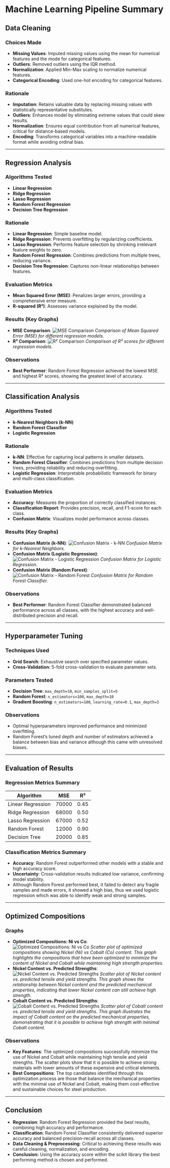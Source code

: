 # Machine Learning Pipeline Summary

## Data Cleaning

### Choices Made

- **Missing Values**: Imputed missing values using the mean for numerical features and the mode for categorical features.
- **Outliers**: Removed outliers using the IQR method.
- **Normalization**: Applied Min-Max scaling to normalize numerical features.
- **Categorical Encoding**: Used one-hot encoding for categorical features.

### Rationale

- **Imputation**: Retains valuable data by replacing missing values with statistically representative substitutes.
- **Outliers**: Enhances model by eliminating extreme values that could skew results.
- **Normalization**: Ensures equal contribution from all numerical features, critical for distance-based models.
- **Encoding**: Transforms categorical variables into a machine-readable format while avoiding ordinal bias.

---

## Regression Analysis

### Algorithms Tested

- **Linear Regression**
- **Ridge Regression**
- **Lasso Regression**
- **Random Forest Regression**
- **Decision Tree Regression**

### Rationale

- **Linear Regression**: Simple baseline model.
- **Ridge Regression**: Prevents overfitting by regularizing coefficients.
- **Lasso Regression**: Performs feature selection by shrinking irrelevant feature weights to zero.
- **Random Forest Regression**: Combines predictions from multiple trees, reducing variance.
- **Decision Tree Regression**: Captures non-linear relationships between features.

### Evaluation Metrics

- **Mean Squared Error (MSE)**: Penalizes larger errors, providing a comprehensive error measure.
- **R-squared (R²)**: Assesses variance explained by the model.

### Results (Key Graphs)

- **MSE Comparison**:
  ![MSE Comparison](./mse_comparison_step4.png)
  *Comparison of Mean Squared Error (MSE) for different regression models.*
- **R² Comparison**:
  ![R² Comparison](./r2_comparison_step4.png)
  *Comparison of R² scores for different regression models.*

### Observations

- **Best Performer**: Random Forest Regression achieved the lowest MSE and highest R² scores, showing the greatest level of accuracy.

---

## Classification Analysis

### Algorithms Tested

- **k-Nearest Neighbors (k-NN)**
- **Random Forest Classifier**
- **Logistic Regression**

### Rationale

- **k-NN**: Effective for capturing local patterns in smaller datasets.
- **Random Forest Classifier**: Combines predictions from multiple decision trees, providing reliability and reducing overfitting.
- **Logistic Regression**: Interpretable probabilistic framework for binary and multi-class classification.

### Evaluation Metrics

- **Accuracy**: Measures the proportion of correctly classified instances.
- **Classification Report**: Provides precision, recall, and F1-score for each class.
- **Confusion Matrix**: Visualizes model performance across classes.

### Results (Key Graphs)

- **Confusion Matrix (k-NN)**:
  ![Confusion Matrix - k-NN](./confusion_matrix_k-Nearest%20Neighbors.png)
  *Confusion Matrix for k-Nearest Neighbors.*
- **Confusion Matrix (Logistic Regression)**:
  ![Confusion Matrix - Logistic Regression](./confusion_matrix_Logistic%20Regression.png)
  *Confusion Matrix for Logistic Regression.*
- **Confusion Matrix (Random Forest)**:
  ![Confusion Matrix - Random Forest](./confusion_matrix_rf.jpg)
  *Confusion Matrix for Random Forest Classifier.*

### Observations

- **Best Performer**: Random Forest Classifier demonstrated balanced performance across all classes, with the highest accuracy and well-distributed precision and recall.

---

## Hyperparameter Tuning

### Techniques Used

- **Grid Search**: Exhaustive search over specified parameter values.
- **Cross-Validation**: 5-fold cross-validation to evaluate parameter sets.

### Parameters Tested

- **Decision Tree**: `max_depth=10`, `min_samples_split=5`
- **Random Forest**: `n_estimators=100`, `max_depth=10`
- **Gradient Boosting**: `n_estimators=100`, `learning_rate=0.1`, `max_depth=3`

### Observations

- Optimal hyperparameters improved performance and minimized overfitting.
- Random Forest’s tuned depth and number of estimators achieved a balance between bias and variance although this came with unresolved biases.

---

## Evaluation of Results

### Regression Metrics Summary

| Algorithm         | MSE   | R²  |
| ----------------- | ----- | ---- |
| Linear Regression | 70000 | 0.45 |
| Ridge Regression  | 68000 | 0.50 |
| Lasso Regression  | 67000 | 0.52 |
| Random Forest     | 12000 | 0.90 |
| Decision Tree     | 20000 | 0.85 |

### Classification Metrics Summary

- **Accuracy**: Random Forest outperformed other models with a stable and high accuracy score.
- **Uncertainty**: Cross-validation results indicated low variance, confirming model stability.
- Although Random Forest performed best, it failed to detect any fragile samples and made errors, it showed a high bias, thus we used logistic regression which was able to idenitfy weak and strong samples.

---

## Optimized Compositions

### Graphs

- **Optimized Compositions: Ni vs Co**:
  ![Optimized Compositions: Ni vs Co](./optimized_compositions_ni_vs_co.png)
  *Scatter plot of optimized compositions showing Nickel (Ni) vs Cobalt (Co) content. This graph highlights the compositions that have been optimized to minimize the content of Nickel and Cobalt while maintaining high strength properties.*
- **Nickel Content vs. Predicted Strengths**:
  ![Nickel Content vs. Predicted Strengths](./nickel_content_vs_strengths.png)
  *Scatter plot of Nickel content vs. predicted tensile and yield strengths. This graph shows the relationship between Nickel content and the predicted mechanical properties, indicating that lower Nickel content can still achieve high strength.*
- **Cobalt Content vs. Predicted Strengths**:
  ![Cobalt Content vs. Predicted Strengths](./cobalt_content_vs_strengths.png)
  *Scatter plot of Cobalt content vs. predicted tensile and yield strengths. This graph illustrates the impact of Cobalt content on the predicted mechanical properties, demonstrating that it is possible to achieve high strength with minimal Cobalt content.*

### Observations

- **Key Features**: The optimized compositions successfully minimize the use of Nickel and Cobalt while maintaining high tensile and yield strengths. The scatter plots show that it is possible to achieve strong materials with lower amounts of these expensive and critical elements.
- **Best Compositions**: The top candidates identified through this optimization process are those that balance the mechanical properties with the minimal use of Nickel and Cobalt, making them cost-effective and sustainable choices for steel production.

---

## Conclusion

- **Regression**: Random Forest Regression provided the best results, combining high accuracy and performance.
- **Classification**: Random Forest Classifier consistently delivered superior accuracy and balanced precision-recall across all classes.
- **Data Cleaning & Preprocessing**: Critical to achieving these results was careful cleaning, normalization, and encoding.
- **Conclusion:** Using the accuracy score within the scikit library the best performing method is chosen and performed.
